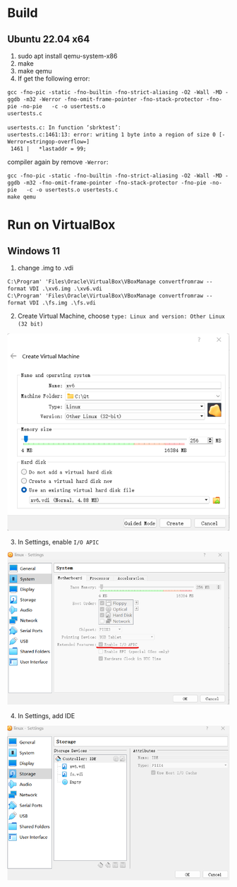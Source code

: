 # Build
## Ubuntu 22.04 x64
1. sudo apt install qemu-system-x86
2. make
3. make qemu
4. If get the following error:
```
gcc -fno-pic -static -fno-builtin -fno-strict-aliasing -O2 -Wall -MD -ggdb -m32 -Werror -fno-omit-frame-pointer -fno-stack-protector -fno-pie -no-pie   -c -o usertests.o
usertests.c

usertests.c: In function ‘sbrktest’:
usertests.c:1461:13: error: writing 1 byte into a region of size 0 [-Werror=stringop-overflow=]
 1461 |   *lastaddr = 99;
 ```
 compiler again by remove ```-Werror```:
 ```
 gcc -fno-pic -static -fno-builtin -fno-strict-aliasing -O2 -Wall -MD -ggdb -m32 -fno-omit-frame-pointer -fno-stack-protector -fno-pie -no-pie   -c -o usertests.o usertests.c
 make qemu
 ```
 
 # Run on VirtualBox
 ## Windows 11
 1. change .img to .vdi
 ```
 C:\Program' 'Files\Oracle\VirtualBox\VBoxManage convertfromraw --format VDI .\xv6.img .\xv6.vdi
 C:\Program' 'Files\Oracle\VirtualBox\VBoxManage convertfromraw --format VDI .\fs.img .\fs.vdi
 ```
 2. Create Virtual Machine, choose ```type: Linux and version: Other Linux (32 bit)```

 <img src="picture/virtualbox_xv6.png"></img>

 3. In Settings, enable ```I/O APIC```
 
 <img src="picture/enable_APIC.png"></img>
 
 4. In Settings, add IDE
 
 <img src="picture/add_IDE.png"></img>
